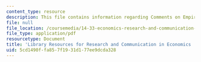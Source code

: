 ```yaml
---
content_type: resource
description: This file contains information regarding Comments on Empirical Exercises.
file: null
file_location: /coursemedia/14-33-economics-research-and-communication-spring-2012/5cd1490ffa857f1931d177ee9dcda328_MIT14_33S12_libraryResourc.pdf
file_type: application/pdf
resourcetype: Document
title: 'Library Resources for Research and Communication in Economics '
uid: 5cd1490f-fa85-7f19-31d1-77ee9dcda328
---
```

